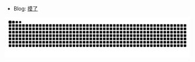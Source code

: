- Blog: <a href="http://reimia.top" target="_blank">摸了</a>

<div align="center">
  <picture>
  <source media="(prefers-color-scheme: dark)" srcset="https://raw.githubusercontent.com/Reimia/Reimia/output/github-contribution-grid-snake-dark.svg">
  <source media="(prefers-color-scheme: light)" srcset="https://raw.githubusercontent.com/Reimia/Reimia/output/github-contribution-grid-snake.svg">
  <img alt="github contribution grid snake animation" src="https://raw.githubusercontent.com/Reimia/Reimia/output/github-contribution-grid-snake.svg">
</picture>
</div>
